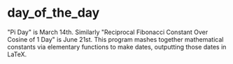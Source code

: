 # day_of_the_day
"Pi Day" is March 14th. Similarly "Reciprocal Fibonacci Constant Over Cosine of 1 Day" is June 21st. This program mashes together mathematical constants via elementary functions to make dates, outputting those dates in LaTeX.
